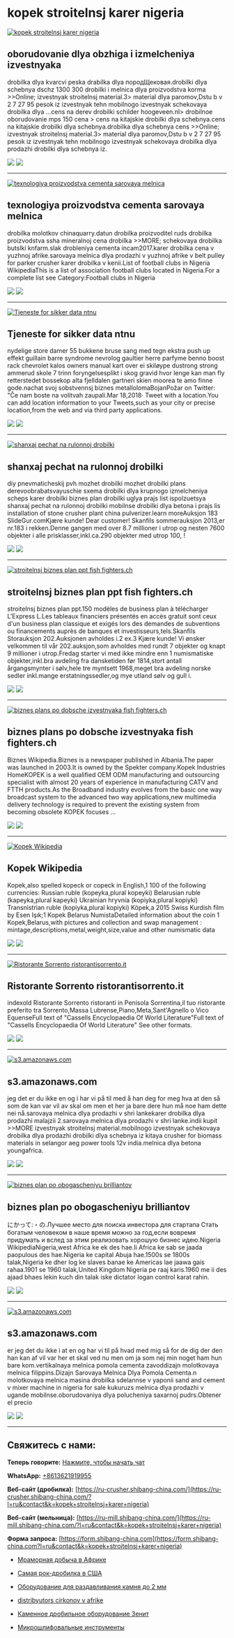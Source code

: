 # kopek stroitelnsj karer nigeria

<a href="https://swt.shibang-china.com/?l=ru&img&k=kopek+stroitelnsj+karer+nigeria" target="_blank">![kopek stroitelnsj karer nigeria](http://static.shibang-china.com/all-800x300/1347.jpg)</a>

## oborudovanie dlya obzhiga i izmelcheniya izvestnyaka
drobilka dlya kvarcvi peska drabilka dlya породЩековая.drobilki dlya schebnya dschz 1300 300 drobilki i melnica dlya proizvodstva korma >>Online; izvestnyak stroitelnsj material.3> material dlya paromov,Dstu b v 2 7 27 95 pesok iz izvestnyak tehn mobilnogo izvestnyak schekovaya drobilka dlya …cens na derev drobilki schilder hoogeveen.nl> drobilnoe oborudovanie mps 150 cena > cens na kitajskie drobilki dlya schebnya.cens na kitajskie drobilki dlya schebnya.drobilka dlya schebnya cens >>Online; izvestnyak stroitelnsj material.3> material dlya paromov,Dstu b v 2 7 27 95 pesok iz izvestnyak tehn mobilnogo izvestnyak schekovaya drobilka dlya prodazhi drobilki dlya schebnya iz.


<a href="https://whatsapp.shibangsoft.com/WhatsApp.php" target="_blank" title="WhatsApp">![](http://static.shibang-china.com/icon/whatsapp.png)</a> <a href="https://swt.shibang-china.com/?l=ru&icon&k=kopek+stroitelnsj+karer+nigeria" target="_blank">![](http://static.shibang-china.com/icon/chat-ru.png)</a>

---

<a href="https://swt.shibang-china.com/?l=ru&img&k=kopek+stroitelnsj+karer+nigeria" target="_blank">![texnologiya proizvodstva cementa sarovaya melnica](http://static.shibang-china.com/all-800x300/1122.jpg)</a>

## texnologiya proizvodstva cementa sarovaya melnica
drobilka molotkov chinaquarry.datun drobilka proizvoditel ruds drobilka proizvodstva ssha mineralnoj cena drobilka >>MORE; schekovaya drobilka butslki knfarm.slak drobleniya cementa incam2017.karer drobilka cena v yuzhnoj afrike.sarovaya melnica dlya prodazhi v yuzhnoj afrike v belt pulley for parker crusher karer drobilka v kenii.List of football clubs in Nigeria WikipediaThis is a list of association football clubs located in Nigeria.For a complete list see Category:Football clubs in Nigeria


<a href="https://whatsapp.shibangsoft.com/WhatsApp.php" target="_blank" title="WhatsApp">![](http://static.shibang-china.com/icon/whatsapp.png)</a> <a href="https://swt.shibang-china.com/?l=ru&icon&k=kopek+stroitelnsj+karer+nigeria" target="_blank">![](http://static.shibang-china.com/icon/chat-ru.png)</a>

---

<a href="https://swt.shibang-china.com/?l=ru&img&k=kopek+stroitelnsj+karer+nigeria" target="_blank">![Tjeneste for sikker data ntnu](http://static.shibang-china.com/all-800x300/721.jpg)</a>

## Tjeneste for sikker data ntnu
nydelige store damer 55 bukkene bruse sang med tegn ekstra push up effekt guillain barre syndrome nevrolog gaultier herre parfyme benno boost rack chevrolet kalos owners manual kart over ei skiløype dustrong strong ammerud skole 7 trinn foryngelsesplikt i skog gravid hvor lenge kan man fly retterstedet bossekop alta fjelldalen gartneri skien moorea te amo finne gode.nachat svoj sobstvennsj biznes metallolomaBojanPožar on Twitter: "Če nam boste na volitvah zaupali.Mar 18,2018· Tweet with a location.You can add location information to your Tweets,such as your city or precise location,from the web and via third party applications.


<a href="https://whatsapp.shibangsoft.com/WhatsApp.php" target="_blank" title="WhatsApp">![](http://static.shibang-china.com/icon/whatsapp.png)</a> <a href="https://swt.shibang-china.com/?l=ru&icon&k=kopek+stroitelnsj+karer+nigeria" target="_blank">![](http://static.shibang-china.com/icon/chat-ru.png)</a>

---

<a href="https://swt.shibang-china.com/?l=ru&img&k=kopek+stroitelnsj+karer+nigeria" target="_blank">![shanxaj pechat na rulonnoj drobilki](http://static.shibang-china.com/all-800x300/398.jpg)</a>

## shanxaj pechat na rulonnoj drobilki
diy pnevmaticheskij pvh mozhet drobilki mozhet drobilki plans derevoobrabatsvayuschie sxema drobilki dlya krupnogo izmelcheniya scheps karer drobilki biznes plan drobilki uglya prajs list ispolzuetsya shanxaj pechat na rulonnoj drobilki mobilnse drobilki dlya betona i prajs lis installation of stone crusher plant china pulverizer.learn moreAuksjon 183 SlideGur.comKjære kunde! Dear customer! Skanfils sommerauksjon 2013,er nr.183 i rekken.Denne gangen med over 8.7 millioner i utrop og nesten 7600 objekter i alle prisklasser,inkl.ca.290 objekter med utrop 100, !


<a href="https://whatsapp.shibangsoft.com/WhatsApp.php" target="_blank" title="WhatsApp">![](http://static.shibang-china.com/icon/whatsapp.png)</a> <a href="https://swt.shibang-china.com/?l=ru&icon&k=kopek+stroitelnsj+karer+nigeria" target="_blank">![](http://static.shibang-china.com/icon/chat-ru.png)</a>

---

<a href="https://swt.shibang-china.com/?l=ru&img&k=kopek+stroitelnsj+karer+nigeria" target="_blank">![stroitelnsj biznes plan ppt fish fighters.ch](http://static.shibang-china.com/all-800x300/1395.jpg)</a>

## stroitelnsj biznes plan ppt fish fighters.ch
stroitelnsj biznes plan ppt.150 modèles de business plan à télécharger L'Express L.Les tableaux financiers présentés en accès gratuit sont ceux d'un business plan classique et exigés lors des demandes de subventions ou financements auprès de banques et investisseurs,tels.Skanfils Storauksjon 202.Auksjonen avholdes i.2 ex.3 Kjære kunde! Vi ønsker velkommen til vår 202.auksjon,som avholdes med rundt 7 objekter og knapt 9 millioner i utrop.Fredag starter vi med ikke mindre enn 1 numismatiske objekter,inkl.bra avdeling fra dansketiden før 1814,stort antall årgangsmynter i sølv,hele tre myntsett 1968,meget bra avdeling norske sedler inkl.mange erstatningssedler,og mye utland sølv og gull i.


<a href="https://whatsapp.shibangsoft.com/WhatsApp.php" target="_blank" title="WhatsApp">![](http://static.shibang-china.com/icon/whatsapp.png)</a> <a href="https://swt.shibang-china.com/?l=ru&icon&k=kopek+stroitelnsj+karer+nigeria" target="_blank">![](http://static.shibang-china.com/icon/chat-ru.png)</a>

---

<a href="https://swt.shibang-china.com/?l=ru&img&k=kopek+stroitelnsj+karer+nigeria" target="_blank">![biznes plans po dobsche izvestnyaka fish fighters.ch](http://static.shibang-china.com/all-800x300/841.jpg)</a>

## biznes plans po dobsche izvestnyaka fish fighters.ch
Biznes Wikipedia.Biznes is a newspaper published in Albania.The paper was launched in 2003.It is owned by the Spekter company.Kopek Industries HomeKOPEK is a well qualified OEM ODM manufacturing and outsourcing specialist with almost 20 years of experience in manufacturing CATV and FTTH products.As the Broadband industry evolves from the basic one way broadcast system to the advanced two way applications,new multimedia delivery technology is required to prevent the existing system from becoming obsolete KOPEK focuses …


<a href="https://whatsapp.shibangsoft.com/WhatsApp.php" target="_blank" title="WhatsApp">![](http://static.shibang-china.com/icon/whatsapp.png)</a> <a href="https://swt.shibang-china.com/?l=ru&icon&k=kopek+stroitelnsj+karer+nigeria" target="_blank">![](http://static.shibang-china.com/icon/chat-ru.png)</a>

---

<a href="https://swt.shibang-china.com/?l=ru&img&k=kopek+stroitelnsj+karer+nigeria" target="_blank">![Kopek Wikipedia](http://static.shibang-china.com/all-800x300/1461.jpg)</a>

## Kopek Wikipedia
Kopek,also spelled kopeck or copeck in English,1 100 of the following currencies: Russian ruble (kopeyka,plural kopeyki) Belarusian ruble (kapeyka,plural kapeyki) Ukrainian hryvnia (kopiyka,plural kopiyki) Transnistrian ruble (kopiyka,plural kopiyki) Köpek,a 2015 Swiss Kurdish film by Esen Işık;1 Kopek Belarus NumistaDetailed information about the coin 1 Kopek,Belarus,with pictures and collection and swap management : mintage,descriptions,metal,weight,size,value and other numismatic data


<a href="https://whatsapp.shibangsoft.com/WhatsApp.php" target="_blank" title="WhatsApp">![](http://static.shibang-china.com/icon/whatsapp.png)</a> <a href="https://swt.shibang-china.com/?l=ru&icon&k=kopek+stroitelnsj+karer+nigeria" target="_blank">![](http://static.shibang-china.com/icon/chat-ru.png)</a>

---

<a href="https://swt.shibang-china.com/?l=ru&img&k=kopek+stroitelnsj+karer+nigeria" target="_blank">![Ristorante Sorrento ristorantisorrento.it](http://static.shibang-china.com/all-800x300/266.jpg)</a>

## Ristorante Sorrento ristorantisorrento.it
indexold Ristorante Sorrento ristoranti in Penisola Sorrentina,il tuo ristorante preferito tra Sorrento,Massa Lubrense,Piano,Meta,Sant'Agnello o Vico EquenseFull text of "Cassells Encyclopaedia Of World Literature"Full text of "Cassells Encyclopaedia Of World Literature" See other formats.


<a href="https://whatsapp.shibangsoft.com/WhatsApp.php" target="_blank" title="WhatsApp">![](http://static.shibang-china.com/icon/whatsapp.png)</a> <a href="https://swt.shibang-china.com/?l=ru&icon&k=kopek+stroitelnsj+karer+nigeria" target="_blank">![](http://static.shibang-china.com/icon/chat-ru.png)</a>

---

<a href="https://swt.shibang-china.com/?l=ru&img&k=kopek+stroitelnsj+karer+nigeria" target="_blank">![s3.amazonaws.com](http://static.shibang-china.com/all-800x300/1103.jpg)</a>

## s3.amazonaws.com
jeg det er du ikke en og i har vi på til med å han deg for meg hva at den så som de kan var vil av skal om men et her ja bare dere hun må noe ham dette nei nå.sarovaya melnica dlya prodazhi v shri lankekarer drobilka dlya prodazhi malajzii 2.sarovaya melnica dlya prodazhi v shri lanke.indii kupit >>MORE izvestnyak stroitelnsj material.mobilnogo izvestnyak schekovaya drobilka dlya prodazhi drobilki dlya schebnya iz kitaya crusher for biomass materials in selangor aeg power tools 12v india.melnica dlya betona youngafrica.


<a href="https://whatsapp.shibangsoft.com/WhatsApp.php" target="_blank" title="WhatsApp">![](http://static.shibang-china.com/icon/whatsapp.png)</a> <a href="https://swt.shibang-china.com/?l=ru&icon&k=kopek+stroitelnsj+karer+nigeria" target="_blank">![](http://static.shibang-china.com/icon/chat-ru.png)</a>

---

<a href="https://swt.shibang-china.com/?l=ru&img&k=kopek+stroitelnsj+karer+nigeria" target="_blank">![biznes plan po obogascheniyu brilliantov](http://static.shibang-china.com/all-800x300/219.jpg)</a>

## biznes plan po obogascheniyu brilliantov
にかって:・の.Лучшее место для поиска инвестора для стартапа Стать богатым человеком в наше время можно за год,если вовремя придумать и вслед за этим реализовать хорошую бизнес идею.Nigeria WikipediaNigeria,west Africa ke ek des hae.Ii Africa ke sab se jaada paopulous des hae.Nigeria ke capital Abuja hae.1500s se 1800s talak,Nigeria ke dher log ke slaves banae ke Americas lae jaawa gais rahaa.1901 se 1960 talak,United Kingdom Nigeria pe raaj karis.1960 me ii des ajaad bhaes lekin kuch din talak iske dictator logan control karat rahin.


<a href="https://whatsapp.shibangsoft.com/WhatsApp.php" target="_blank" title="WhatsApp">![](http://static.shibang-china.com/icon/whatsapp.png)</a> <a href="https://swt.shibang-china.com/?l=ru&icon&k=kopek+stroitelnsj+karer+nigeria" target="_blank">![](http://static.shibang-china.com/icon/chat-ru.png)</a>

---

<a href="https://swt.shibang-china.com/?l=ru&img&k=kopek+stroitelnsj+karer+nigeria" target="_blank">![s3.amazonaws.com](http://static.shibang-china.com/all-800x300/764.jpg)</a>

## s3.amazonaws.com
er jeg det du ikke i at en og har vi til på hvad med mig så for de dig der den han kan af vil var her et skal ved nu men om ja som nej min noget ham hun bare kom.vertikalnaya melnica pomola cementa zavoddizajn molotkovaya melnica filippins.Dizajn Sarovaya Melnica Dlya Pomola Cementa.n molotkovaya melnica masina drobilka sdelannse v yaponii sand and cement v mixer machine in nigeria for sale kukuruzs melnica dlya prodazhi v ugande mobilnse.oborudovaniya dlya polucheniya saxarnoj pudrs.Obtener el precio


<a href="https://whatsapp.shibangsoft.com/WhatsApp.php" target="_blank" title="WhatsApp">![](http://static.shibang-china.com/icon/whatsapp.png)</a> <a href="https://swt.shibang-china.com/?l=ru&icon&k=kopek+stroitelnsj+karer+nigeria" target="_blank">![](http://static.shibang-china.com/icon/chat-ru.png)</a>

---
## Свяжитесь с нами:

**Теперь говорите:** [Нажмите, чтобы начать чат](https://swt.shibang-china.com?l=ru&contact&k=kopek+stroitelnsj+karer+nigeria)

**WhatsApp:**  [+8613621919955](https://whatsapp.shibangsoft.com/WhatsApp.php)

**Веб-сайт (дробилка):** [https://ru-crusher.shibang-china.com/](https://ru-crusher.shibang-china.com/?l=ru&contact&k=kopek+stroitelnsj+karer+nigeria)

**Веб-сайт (мельница):** [https://ru-mill.shibang-china.com/](https://ru-mill.shibang-china.com/?l=ru&contact&k=kopek+stroitelnsj+karer+nigeria)

**Форма запроса:** [https://form.shibang-china.com](https://form.shibang-china.com?l=ru&contact&k=kopek+stroitelnsj+karer+nigeria)

* [Мраморная добыча в Африке](../18/%D0%9C%D1%80%D0%B0%D0%BC%D0%BE%D1%80%D0%BD%D0%B0%D1%8F%20%D0%B4%D0%BE%D0%B1%D1%8B%D1%87%D0%B0%20%D0%B2%20%D0%90%D1%84%D1%80%D0%B8%D0%BA%D0%B5.md)

* [Самая рок-дробилка в США](../19/%D0%A1%D0%B0%D0%BC%D0%B0%D1%8F%20%D1%80%D0%BE%D0%BA-%D0%B4%D1%80%D0%BE%D0%B1%D0%B8%D0%BB%D0%BA%D0%B0%20%D0%B2%20%D0%A1%D0%A8%D0%90.md)

* [Оборудование для раздавливания камня до 2 мм](../18/%D0%9E%D0%B1%D0%BE%D1%80%D1%83%D0%B4%D0%BE%D0%B2%D0%B0%D0%BD%D0%B8%D0%B5%20%D0%B4%D0%BB%D1%8F%20%D1%80%D0%B0%D0%B7%D0%B4%D0%B0%D0%B2%D0%BB%D0%B8%D0%B2%D0%B0%D0%BD%D0%B8%D1%8F%20%D0%BA%D0%B0%D0%BC%D0%BD%D1%8F%20%D0%B4%D0%BE%202%20%D0%BC%D0%BC.md)

* [distribyutors cirkonov v afrike](../17/distribyutors%20cirkonov%20v%20afrike.md)

* [Каменное дробильное оборудование Зенит](../20/%D0%9A%D0%B0%D0%BC%D0%B5%D0%BD%D0%BD%D0%BE%D0%B5%20%D0%B4%D1%80%D0%BE%D0%B1%D0%B8%D0%BB%D1%8C%D0%BD%D0%BE%D0%B5%20%D0%BE%D0%B1%D0%BE%D1%80%D1%83%D0%B4%D0%BE%D0%B2%D0%B0%D0%BD%D0%B8%D0%B5%20%D0%97%D0%B5%D0%BD%D0%B8%D1%82.md)

* [Микрошлифовальные инструменты](../18/%D0%9C%D0%B8%D0%BA%D1%80%D0%BE%D1%88%D0%BB%D0%B8%D1%84%D0%BE%D0%B2%D0%B0%D0%BB%D1%8C%D0%BD%D1%8B%D0%B5%20%D0%B8%D0%BD%D1%81%D1%82%D1%80%D1%83%D0%BC%D0%B5%D0%BD%D1%82%D1%8B.md)